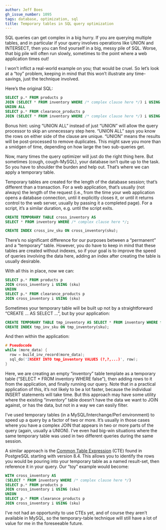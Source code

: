 ```yaml
---
author: Jeff Boes
gh_issue_number: 1095
tags: database, optimization, sql
title: Temporary tables in SQL query optimization
---
```


SQL queries can get complex in a big hurry. If you are querying multiple tables, and in particular if your query involves operations like UNION and INTERSECT, then you can find yourself in a big, messy pile of SQL. Worse, that big pile will often run slowly, sometimes to the point where a web application times out!

I won’t inflict a real-world example on you; that would be cruel. So let’s look at a “toy” problem, keeping in mind that this won’t illustrate any time-savings, just the technique involved.

Here’s the original SQL:

```sql
SELECT p.* FROM products p
JOIN (SELECT * FROM inventory WHERE /* complex clause here */) i USING (sku)
UNION ALL
SELECT p.* FROM clearance_products p
JOIN (SELECT * FROM inventory WHERE /* complex clause here */) i USING (sku)
```

Bonus hint: using “UNION ALL“ instead of just “UNION” will allow the query processor to skip an unnecessary step here. “UNION ALL” says you know the rows on either side of the clause are unique. “UNION” means the results will be post-processed to remove duplicates. This might save you more than a smidgen of time, depending on how large the two sub-queries get.

Now, many times the query optimizer will just do the right thing here. But sometimes (cough, cough-MySQL), your database isn’t quite up to the task. So you have to shoulder the burden and help out. That’s where we can apply a temporary table.

Temporary tables are created for the length of the database session; that’s different than a transaction. For a web application, that’s usually (not always) the length of the request (i.e., from the time your web application opens a database connection, until it explicitly closes it, or until it returns control to the web server, usually by passing it a completed page). For a script, it’s a similar duration, e.g. until the script exits.

```sql
CREATE TEMPORARY TABLE cross_inventory AS
SELECT * FROM inventory WHERE /* complex clause here */;

CREATE INDEX cross_inv_sku ON cross_inventory(sku);
```

There’s no significant difference for our purposes between a “permanent” and a “temporary” table. However, you do have to keep in mind that these tables are created without indexes, so if your goal is to improve the speed of queries involving the data here, adding an index after creating the table is usually desirable.

With all this in place, now we can:

```sql
SELECT p.* FROM products p
JOIN cross_inventory i USING (sku)
UNION
SELECT p.* FROM clearance_products p
JOIN cross_inventory i USING (sku)
```

Sometimes your temporary table will be built up not by a straightforward “CREATE ... AS SELECT ...”, but by your application:

```sql
CREATE TEMPORARY TABLE tmp_inventory AS SELECT * FROM inventory WHERE false;
CREATE INDEX tmp_inv_sku ON tmp_inventory(sku);
```

And then within the application:

```c
# Pseudocode
while (more_data) {
  row = build_inv_record(more_data);
  sql_do('INSERT INTO tmp_inventory VALUES (?,?,...)', row);
}
```

Here, we are creating an empty “inventory” table template as a temporary table (“SELECT * FROM inventory WHERE false”), then adding rows to it from the application, and finally running our query. Note that in a practical application of this, it’s not likely to be a lot faster, because the individual INSERT statements will take time. But this approach may have some utility where the existing “inventory” table doesn’t have the data we want to JOIN against, or has the data, but not in a way we can easily filter.

I’ve used temporary tables (in a MySQL/Interchange/Perl environment) to speed up a query by a factor of two or more. It’s usually in those cases where you have a complex JOIN that appears in two or more parts of the query (again, usually a UNION). I’ve even had big-win situations where the same temporary table was used in two different queries during the same session.

A similar approach is the [Common Table Expression](http://www.postgresql.org/docs/9.4/static/queries-with.html) (CTE) found in PostgreSQL starting with version 8.4. This allows you to identify the rows you would be pouring into your temporary table as a named result-set, then reference it in your query. Our “toy” example would become:

```sql
WITH cross_inventory AS
(SELECT * FROM inventory WHERE /* complex clause here */)
SELECT p.* FROM products p
JOIN cross_inventory i USING (sku)
UNION
SELECT p.* FROM clearance_products p
JOIN cross_inventory i USING (sku)
```

I’ve not had an opportunity to use CTEs yet, and of course they aren’t available in MySQL, so the temporary-table technique will still have a lot of value for me in the foreseeable future.


